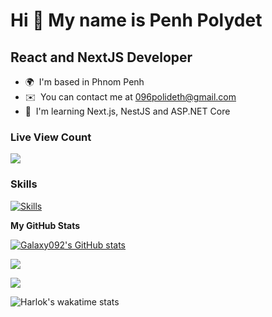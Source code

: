 Hi 👋 My name is Penh Polydet
======================

React and NextJS Developer
--------------------------------

* 🌍  I'm based in Phnom Penh
* ✉️  You can contact me at [096polideth@gmail.com](mailto:096polideth@gmail.com)
* 🧠  I'm learning Next.js, NestJS and ASP.NET Core

### Live View Count
![](https://gh-hits.nomadcoders.workers.dev/view?username=galaxy092)
### Skills

[![Skills](https://skillicons.dev/icons?i=html,css,js,ts,cs,dotnet,react,redux,next,tailwind,nodejs,express,nestjs,graphql,postgres,py,figma,git,docker,jest)](https://skillicons.dev)

<b>My GitHub Stats</b>

<a href="http://www.github.com/Galaxy092"><img src="https://github-readme-stats.vercel.app/api?username=Galaxy092&show_icons=true&layout=compact&theme=dark" alt="Galaxy092's GitHub stats" /></a>

<a href="http://www.github.com/Galaxy092"><img src="https://github-readme-streak-stats.herokuapp.com/?user=Galaxy092&theme=dark#gh-dark-mode-only&stroke=a855f7&background=1c1917&ring=a855f7&fire=a855f7&currStreakNum=a855f7&currStreakLabel=a855f7&sideNums=a855f7&sideLabels=a855f7&dates=a855f7&hide_border=true" /></a>

<a href="http://www.github.com/Galaxy092"><img src="https://github-readme-stats.vercel.app/api/top-langs/?username=Galaxy092&layout=compact&theme=dark" /></a>

![Harlok's wakatime stats](https://github-readme-stats.vercel.app/api/wakatime?username=@polydet&layout=compact&theme=dark#gh-dark-mode-only)
